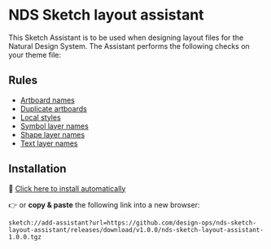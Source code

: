 # NDS Sketch layout assistant

This Sketch Assistant is to be used when designing layout files for the Natural Design System. The Assistant performs the following checks on your theme file:

## Rules

* [Artboard names](./src/rules/artboard-names)
* [Duplicate artboards](./src/rules/duplicate-artboards)
* [Local styles](./src/rules/local-styles)
* [Symbol layer names](./src/rules/symbol-layer-names)
* [Shape layer names](./src/rules/shape-layer-names)
* [Text layer names](./src/rules/text-layer-names)

## Installation

:gem: [Click here to install automatically](http://j76.me/Rdmx)

:point_right: or **copy & paste** the following link into a new browser:

`sketch://add-assistant?url=https://github.com/design-ops/nds-sketch-layout-assistant/releases/download/v1.0.0/nds-sketch-layout-assistant-1.0.0.tgz`
